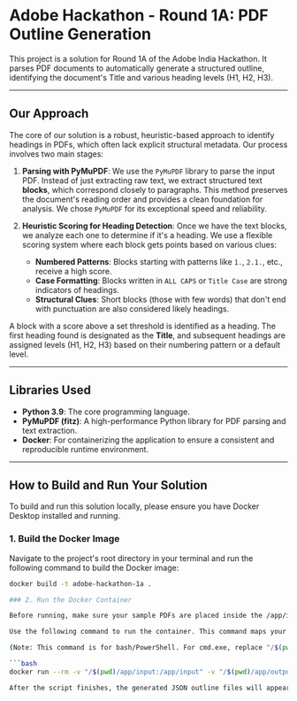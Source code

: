 # Adobe Hackathon - Round 1A: PDF Outline Generation

This project is a solution for Round 1A of the Adobe India Hackathon. It parses PDF documents to automatically generate a structured outline, identifying the document's Title and various heading levels (H1, H2, H3).

---

## Our Approach

The core of our solution is a robust, heuristic-based approach to identify headings in PDFs, which often lack explicit structural metadata. Our process involves two main stages:

1.  **Parsing with PyMuPDF**: We use the `PyMuPDF` library to parse the input PDF. Instead of just extracting raw text, we extract structured text **blocks**, which correspond closely to paragraphs. This method preserves the document's reading order and provides a clean foundation for analysis. We chose `PyMuPDF` for its exceptional speed and reliability.

2.  **Heuristic Scoring for Heading Detection**: Once we have the text blocks, we analyze each one to determine if it's a heading. We use a flexible scoring system where each block gets points based on various clues:
    * **Numbered Patterns**: Blocks starting with patterns like `1.`, `2.1.`, etc., receive a high score.
    * **Case Formatting**: Blocks written in `ALL CAPS` or `Title Case` are strong indicators of headings.
    * **Structural Clues**: Short blocks (those with few words) that don't end with punctuation are also considered likely headings.

A block with a score above a set threshold is identified as a heading. The first heading found is designated as the **Title**, and subsequent headings are assigned levels (H1, H2, H3) based on their numbering pattern or a default level.

---

## Libraries Used

* **Python 3.9**: The core programming language.
* **PyMuPDF (fitz)**: A high-performance Python library for PDF parsing and text extraction.
* **Docker**: For containerizing the application to ensure a consistent and reproducible runtime environment.

---

## How to Build and Run Your Solution

To build and run this solution locally, please ensure you have Docker Desktop installed and running.

### 1. Build the Docker Image

Navigate to the project's root directory in your terminal and run the following command to build the Docker image:

```bash
docker build -t adobe-hackathon-1a .

### 2. Run the Docker Container

Before running, make sure your sample PDFs are placed inside the /app/input directory.

Use the following command to run the container. This command maps your local input and output folders to the folders inside the container.

(Note: This command is for bash/PowerShell. For cmd.exe, replace "/$(pwd)/..." with "%CD%\\...")

```bash
docker run --rm -v "/$(pwd)/app/input:/app/input" -v "/$(pwd)/app/output:/app/output" adobe-hackathon-1a

After the script finishes, the generated JSON outline files will appear in your local /app/output directory.